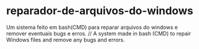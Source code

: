 # reparador-de-arquivos-do-windows
Um sistema feito em bash(CMD) para reparar arquivos do windows e remover eventuais bugs e erros. // A system made in bash (CMD) to repair Windows files and remove any bugs and errors.
